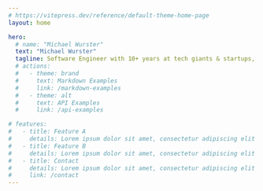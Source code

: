 ```yaml
---
# https://vitepress.dev/reference/default-theme-home-page
layout: home

hero:
  # name: "Michael Wurster"
  text: "Michael Wurster"
  tagline: Software Engineer with 10+ years at tech giants & startups, 20+ research papers. Skilled in Java, TypeScript, Python, and Kubernetes. Loves continuous delivery!
  # actions:
  #   - theme: brand
  #     text: Markdown Examples
  #     link: /markdown-examples
  #   - theme: alt
  #     text: API Examples
  #     link: /api-examples

# features:
#   - title: Feature A
#     details: Lorem ipsum dolor sit amet, consectetur adipiscing elit
#   - title: Feature B
#     details: Lorem ipsum dolor sit amet, consectetur adipiscing elit
#   - title: Contact
#     details: Lorem ipsum dolor sit amet, consectetur adipiscing elit
#     link: /contact
---
```

